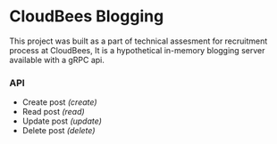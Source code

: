 # CloudBees Blogging

This project was built as a part of technical assesment for recruitment process at CloudBees, It is a hypothetical in-memory blogging server available with a gRPC api.

### API
 * Create post *(create)*
 * Read post   *(read)*
 * Update post *(update)*
 * Delete post *(delete)*